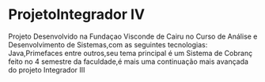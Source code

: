 # ProjetoIntegrador IV
Projeto Desenvolvido na Fundaçao Visconde de Cairu no Curso de Análise e Desenvolvimento de Sistemas,com as seguintes tecnologias:
Java,Primefaces entre outros,seu tema principal é um Sistema de Cobranç feito no 4 semestre da faculdade,é mais uma continuação mais avançada do projeto Integrador III
